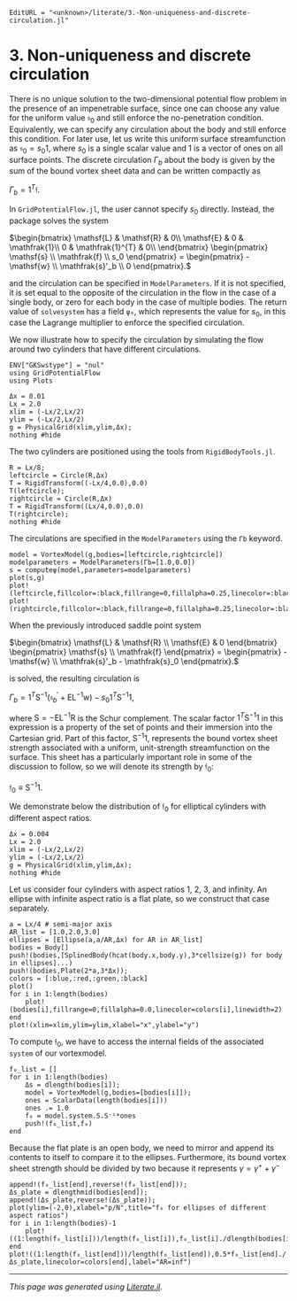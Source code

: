 ```@meta
EditURL = "<unknown>/literate/3.-Non-uniqueness-and-discrete-circulation.jl"
```

# 3. Non-uniqueness and discrete circulation

There is no unique solution to the two-dimensional potential flow problem in the presence of an impenetrable surface, since one can choose any value for the uniform value $\mathfrak{s}_0$ and still enforce the no-penetration condition. Equivalently, we can specify any circulation about the body and still enforce this condition. For later use, let us write this uniform surface streamfunction as $\mathfrak{s}_0 = s_0 \mathfrak{1}$, where $s_0$ is a single scalar value and $\mathfrak{1}$ is a vector of ones on all surface points. The discrete circulation $\Gamma_b$ about the body is given by the sum of the bound vortex sheet data and can be written compactly as

$\Gamma_b = \mathfrak{1}^{T} \mathfrak{f}.$

In `GridPotentialFlow.jl`, the user cannot specify $s_0$ directly. Instead, the package solves the system

$\begin{bmatrix}
\mathsf{L} & \mathsf{R} & 0\\
\mathsf{E} &  0 & \mathfrak{1}\\
0 & \mathfrak{1}^{T} & 0\\
\end{bmatrix} \begin{pmatrix} \mathsf{s} \\ \mathfrak{f} \\ s_0 \end{pmatrix} =
\begin{pmatrix} -\mathsf{w} \\ \mathfrak{s}'_b \\ 0 \end{pmatrix}.$

and the circulation can be specified in `ModelParameters`. If it is not specified, it is set equal to the opposite of the circulation in the flow in the case of a single body, or zero for each body in the case of multiple bodies. The return value of `solvesystem` has a field `ψ₀`, which represents the value for $s_0$, in this case the Lagrange multiplier to enforce the specified circulation.

We now illustrate how to specify the circulation by simulating the flow around two cylinders that have different circulations.

```@setup 3.-Non-uniqueness-and-discrete-circulation
ENV["GKSwstype"] = "nul"
using GridPotentialFlow
using Plots
```

```@example 3.-Non-uniqueness-and-discrete-circulation
Δx = 0.01
Lx = 2.0
xlim = (-Lx/2,Lx/2)
ylim = (-Lx/2,Lx/2)
g = PhysicalGrid(xlim,ylim,Δx);
nothing #hide
```

The two cylinders are positioned using the tools from `RigidBodyTools.jl`.

```@example 3.-Non-uniqueness-and-discrete-circulation
R = Lx/8;
leftcircle = Circle(R,Δx)
T = RigidTransform((-Lx/4,0.0),0.0)
T(leftcircle);
rightcircle = Circle(R,Δx)
T = RigidTransform((Lx/4,0.0),0.0)
T(rightcircle);
nothing #hide
```

The circulations are specified in the `ModelParameters` using the `Γb` keyword.

```@example 3.-Non-uniqueness-and-discrete-circulation
model = VortexModel(g,bodies=[leftcircle,rightcircle])
modelparameters = ModelParameters(Γb=[1.0,0.0])
s = computeψ(model,parameters=modelparameters)
plot(s,g)
plot!(leftcircle,fillcolor=:black,fillrange=0,fillalpha=0.25,linecolor=:black,linewidth=2)
plot!(rightcircle,fillcolor=:black,fillrange=0,fillalpha=0.25,linecolor=:black,linewidth=2)
```

When the previously introduced saddle point system

$\begin{bmatrix}
\mathsf{L} & \mathsf{R} \\
\mathsf{E} &  0
\end{bmatrix} \begin{pmatrix} \mathsf{s} \\ \mathfrak{f} \end{pmatrix} =
\begin{pmatrix} -\mathsf{w} \\ \mathfrak{s}'_b - \mathfrak{s}_0 \end{pmatrix}.$

is solved, the resulting circulation is

$\Gamma_{b} = \mathfrak{1}^{T} \mathsf{S}^{-1}\left(\mathfrak{s}_{b}^{\prime}+\mathsf{EL}^{-1} \mathsf{w}\right)-s_{0} \mathfrak{1}^{T} \mathsf{S}^{-1} \mathfrak{1},$

where $\mathsf{S} = -\mathsf{EL}^{-1}\mathsf{R}$ is the Schur complement. The scalar factor $\mathfrak{1}^{T} \mathsf{S}^{-1} \mathfrak{1}$ in this expression is a property of the set of points and their immersion into the Cartesian grid. Part of this factor, $\mathsf{S}^{-1} \mathfrak{1}$, represents the bound vortex sheet strength associated with a uniform, unit-strength streamfunction on the surface. This sheet has a particularly important role in some of the discussion to follow, so we will denote its strength by $\mathfrak{f}_0$:

$\mathfrak{f}_0 \equiv \mathsf{S}^{-1} \mathfrak{1}.$

We demonstrate below the distribution of $\mathfrak{f}_0$ for elliptical cylinders with different aspect ratios.

```@example 3.-Non-uniqueness-and-discrete-circulation
Δx = 0.004
Lx = 2.0
xlim = (-Lx/2,Lx/2)
ylim = (-Lx/2,Lx/2)
g = PhysicalGrid(xlim,ylim,Δx);
nothing #hide
```

Let us consider four cylinders with aspect ratios 1, 2, 3, and infinity. An ellipse with infinite aspect ratio is a flat plate, so we construct that case separately.

```@example 3.-Non-uniqueness-and-discrete-circulation
a = Lx/4 # semi-major axis
AR_list = [1.0,2.0,3.0]
ellipses = [Ellipse(a,a/AR,Δx) for AR in AR_list]
bodies = Body[]
push!(bodies,[SplinedBody(hcat(body.x,body.y),3*cellsize(g)) for body in ellipses]...)
push!(bodies,Plate(2*a,3*Δx));
colors = [:blue,:red,:green,:black]
plot()
for i in 1:length(bodies)
    plot!(bodies[i],fillrange=0,fillalpha=0.0,linecolor=colors[i],linewidth=2)
end
plot!(xlim=xlim,ylim=ylim,xlabel="x",ylabel="y")
```

To compute $\mathfrak{f}_0$, we have to access the internal fields of the associated `system` of our vortexmodel.

```@example 3.-Non-uniqueness-and-discrete-circulation
f₀_list = []
for i in 1:length(bodies)
    Δs = dlength(bodies[i]);
    model = VortexModel(g,bodies=[bodies[i]]);
    ones = ScalarData(length(bodies[i]))
    ones .= 1.0
    f₀ = model.system.S.S⁻¹*ones
    push!(f₀_list,f₀)
end
```

Because the flat plate is an open body, we need to mirror and append its contents to itself to compare it to the ellipses. Furthermore, its bound vortex sheet strength should be divided by two because it represents $\gamma = \gamma^{+} + \gamma^{-}$

```@example 3.-Non-uniqueness-and-discrete-circulation
append!(f₀_list[end],reverse!(f₀_list[end]));
Δs_plate = dlengthmid(bodies[end]);
append!(Δs_plate,reverse!(Δs_plate));
plot(ylim=(-2,0),xlabel="p/N",title="f₀ for ellipses of different aspect ratios")
for i in 1:length(bodies)-1
    plot!((1:length(f₀_list[i]))/length(f₀_list[i]),f₀_list[i]./dlength(bodies[i]),linecolor=colors[i],label="AR=$(AR_list[i])")
end
plot!((1:length(f₀_list[end]))/length(f₀_list[end]),0.5*f₀_list[end]./Δs_plate,linecolor=colors[end],label="AR=inf")
```

---

*This page was generated using [Literate.jl](https://github.com/fredrikekre/Literate.jl).*


